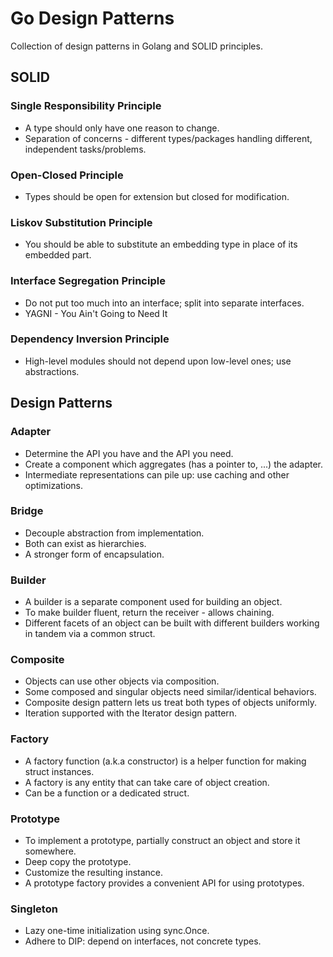 # Go Design Patterns

Collection of design patterns in Golang and SOLID principles.

## SOLID
### Single Responsibility Principle
  - A type should only have one reason to change.
  - Separation of concerns - different types/packages handling different, independent tasks/problems.
  
### Open-Closed Principle
  - Types should be open for extension but closed for modification.

### Liskov Substitution Principle
  - You should be able to substitute an embedding type in place of its embedded part.

### Interface Segregation Principle
  - Do not put too much into an interface; split into separate interfaces.
  - YAGNI - You Ain't Going to Need It

### Dependency Inversion Principle
  - High-level modules should not depend upon low-level ones; use abstractions.

## Design Patterns
### Adapter
- Determine the API you have and the API you need.
- Create a component which aggregates (has a pointer to, ...) the adapter.
- Intermediate representations can pile up: use caching and other optimizations.

### Bridge
- Decouple abstraction from implementation.
- Both can exist as hierarchies.
- A stronger form of encapsulation.

### Builder
 - A builder is a separate component used for building an object.
 - To make builder fluent, return the receiver - allows chaining.
 - Different facets of an object can be built with different builders working in tandem via a common struct.

### Composite
 - Objects can use other objects via composition.
 - Some composed and singular objects need similar/identical behaviors.
 - Composite design pattern lets us treat both types of objects uniformly.
 - Iteration supported with the Iterator design pattern.

### Factory
 - A factory function (a.k.a constructor) is a helper function for making struct instances.
 - A factory is any entity that can take care of object creation.
 - Can be a function or a dedicated struct.

### Prototype
 - To implement a prototype, partially construct an object and store it somewhere.
 - Deep copy the prototype.
 - Customize the resulting instance.
 - A prototype factory provides a convenient API for using prototypes.

### Singleton
 - Lazy one-time initialization using sync.Once.
 - Adhere to DIP: depend on interfaces, not concrete types.